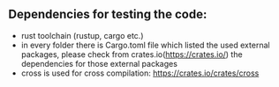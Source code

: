 ## Dependencies for testing the code:
- rust toolchain (rustup, cargo etc.)
- in every folder there is Cargo.toml file which listed the used external packages, please check from crates.io(https://crates.io/) the dependencies for those external packages
- cross is used for cross compilation: https://crates.io/crates/cross
